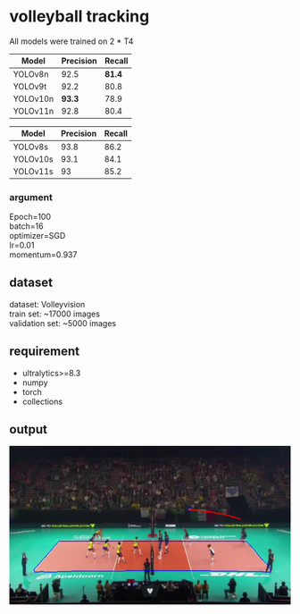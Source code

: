 # volleyball tracking
All models were trained on 2 * T4

| Model | Precision | Recall |
| ----------- | ----------- | -
| YOLOv8n | 92.5 | **81.4**
| YOLOv9t | 92.2 | 80.8
| YOLOv10n | **93.3** | 78.9
| YOLOv11n | 92.8 | 80.4

| Model | Precision | Recall |
| ----------- | ----------- | -
| YOLOv8s | 93.8 | 86.2
| YOLOv10s | 93.1 | 84.1
| YOLOv11s | 93 | 85.2

### argument
Epoch=100  
batch=16  
optimizer=SGD  
lr=0.01  
momentum=0.937 

## dataset
dataset: Volleyvision  
train set: ~17000 images  
validation set: ~5000 images

## requirement
- ultralytics>=8.3
- numpy
- torch
- collections

## output
![volleyball tracking](image.jpg)
